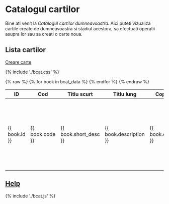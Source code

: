 <!-- #NOTE
    * page dedicated for books catalog
    * for Jinja fields processable @ server-side use `{% raw %} ... {% endraw %}` construction to remain in resulted HTML afer 1st compilation with mkdocs
 -->

# Catalogul cartilor

Bine ati venit la *Catalogul cartilor dumneavoastra*. Aici puteti vizualiza cartile create de dumneavoastra si stadiul acestora, sa efectuati operatii asupra lor sau sa creati o carte noua.

## Lista cartilor

[Creare carte](newb/) <!--#NOTE action for new book -->


{% include './bcat.css' %} <!--#NOTE contains dropdown commands button CSS -->

<table>
    <thead>
        <tr>
            <th>ID</th>
            <th>Cod</th>
            <th>Titlu scurt</th>
            <th>Titlu lung</th>
            <th>Copyright</th>
            <th>Autorul cartii</th>
            <th>Note</th>
            <th>creata de</th>
            <th>data creare</th>
            <th>actiuni</th>
        </tr>
    </thead>
    <tbody>
        {% raw %}
        {% for book in bcat_data %}
        <tr>
            <td>{{ book.id }}</td>
            <td>{{ book.code }}</td>
            <td>{{ book.short_desc }}</td>
            <td>{{ book.description }}</td>
            <td>{{ book.copyright }}</td>
            <td>{{ book.site_author }}</td>
            <td>{{ book.notes }}</td>
            <td>{{ book.created_by }}</td>
            <td>{{ book.created_date }}</td>
            <td> <!-- #NOTE actions for edit, organize, assembly book -->
                <a href="/bstatus?code={{ book.code }}">Starea cartii</a><br/>
                <a href="/edtb?code={{ book.code }}">Editare materiale</a><br/>
                <a href="/orgm?code={{ book.code }}">Sectiuni carte</a><br/>
                <a href="/prvb?code={{ book.code }}">Pre-Vizualizare carte</a><br/>
                <a href="/dplb?code={{ book.code }}">Asamblare carte</a>
            </td>
        </tr>
        {% endfor %}
        {% endraw %}
    </tbody>
</table>


## [Help](../help/880.30-BCAT_usage.md)







{% include './bcat.js' %} <!--#NOTE contains dropdown commands button JS -->


